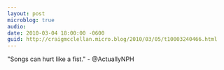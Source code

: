 ```yaml
---
layout: post
microblog: true
audio: 
date: 2010-03-04 18:00:00 -0600
guid: http://craigmcclellan.micro.blog/2010/03/05/t10003240466.html
---
```

"Songs can hurt like a fist." -  @ActuallyNPH
